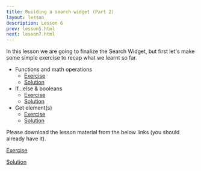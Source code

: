 ```yaml
---
title: Building a search widget (Part 2)
layout: lesson
description: Lesson 6
prev: lesson5.html
next: lesson7.html
---
```


In this lesson we are going to finalize the Search Widget, but first let's make some simple exercise to recap what we learnt so far.

* Functions and math operations
    * [Exercise](https://jsbin.com/yarobe/8/edit?js,output)
    * [Solution](https://jsbin.com/yarobe/9/edit?js,output)
* If…else & booleans
    * [Exercise](https://jsbin.com/yoraja/5/edit?js,output)
    * [Solution](https://jsbin.com/yoraja/3/edit?js,output)
* Get element(s)
    * [Exercise](https://jsbin.com/raxelu/2/edit?js,outpu)
    * [Solution](https://jsbin.com/raxelu/10/edit?js,output)


Please download the lesson material from the below links (you should already have it).

[Exercise](https://github.com/ClaudioCorridore/expedia-javascript-for-beginners/raw/master/exercises/sw1/sw1.zip)

[Solution](https://github.com/ClaudioCorridore/expedia-javascript-for-beginners/raw/master/exercises/sw1/sw1-solution.zip)
